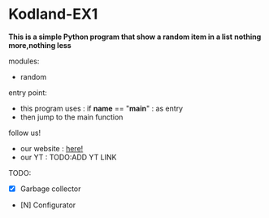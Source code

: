 # Kodland-EX1

**This is a simple Python program that show a random item in a list** 
****nothing more,nothing less****

modules:
  - random

entry point:
  - this program uses : if __name__ == "__main__" : as entry
  - then jump to the main function

follow us!
  - our website : [here!](www.studios.freney.com)
  - our YT      : TODO:ADD YT LINK

TODO:
  - [X] Garbage collector
  - [N] Configurator
  
